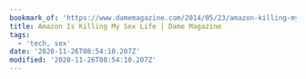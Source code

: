 ```yaml
---
bookmark_of: 'https://www.damemagazine.com/2014/05/23/amazon-killing-my-sex-life/'
title: Amazon Is Killing My Sex Life | Dame Magazine
tags:
  - 'tech, sex'
date: '2020-11-26T08:54:10.207Z'
modified: '2020-11-26T08:54:10.207Z'
---
```

 
